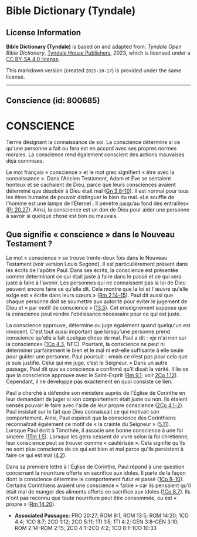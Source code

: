 # Bible Dictionary (Tyndale)

## License Information

**Bible Dictionary (Tyndale)** is based on and adapted from: _Tyndale Open Bible Dictionary_, [Tyndale House Publishers](https://tyndaleopenresources.com/), 2023, which is licensed under a [CC BY-SA 4.0 license](https://creativecommons.org/licenses/by-sa/4.0/legalcode.en).

This markdown version (created `2025-10-17`) is provided under the same license.



--------------------------------

## Conscience (id: 800685)

CONSCIENCE
==========

Terme désignant la connaissance de soi. La conscience détermine si ce qu'une personne a fait ou fera est en accord avec ses propres normes morales. La conscience rend également conscient des actions mauvaises déjà commises.

Le mot français « conscience » et le mot grec signifient « être avec la connaissance ». Dans l'Ancien Testament, Adam et Ève se sentaient honteux et se cachaient de Dieu, parce que leurs consciences avaient déterminé que désobéir à Dieu était mal ([Gn 3\.8–10](https://ref.ly/Gen3:8-Gen3:10)). Il est normal pour tous les êtres humains de pouvoir distinguer le bien du mal. «Le souffle de l’homme est une lampe de l’Éternel ; Il pénètre jusqu’au fond des entrailles» ([Pr 20\.27](https://ref.ly/Prov20:27)). Ainsi, la conscience est un don de Dieu pour aider une personne à savoir si quelque chose est bon ou mauvais.

Que signifie « conscience » dans le Nouveau Testament ?
-------------------------------------------------------

Le mot « conscience » se trouve trente\-deux fois dans le Nouveau Testament (voir version Louis Segond). Il est particulièrement présent dans les écrits de l'apôtre Paul. Dans ses écrits, la conscience est présentée comme déterminant ce qui était juste à faire dans le passé et ce qui sera juste à faire à l'avenir. Les personnes qui ne connaissent pas la loi de Dieu peuvent encore faire ce qu'elle dit. Cela montre que la loi et l'œuvre qu'elle exige est « écrite dans leurs cœurs » ([Rm 2\.14–15](https://ref.ly/Rom2:14-Rom2:15)). Paul dit aussi que chaque personne doit se soumettre aux autorité pour éviter le jugement de Dieu et « par motif de conscience » ([13\.5](https://ref.ly/Rom13:5)). Cet enseignement suppose que la conscience peut rendre l'obéissance nécessaire pour ce qui est juste.

La conscience approuve, détermine ou juge également quand quelqu'un est innocent. C'est tout aussi important que lorsqu'une personne prend conscience qu'elle a fait quelque chose de mal. Paul a dit : «je n'ai rien sur la conscience» ([1Co 4\.3](https://ref.ly/1Cor4:4), NFC). Pourtant, la conscience ne peut ni déterminer parfaitement le bien et le mal ni est\-elle suffisante à elle seule pour guider une personne. Paul poursuit : «mais ce n’est pas pour cela que je suis justifié. Celui qui me juge, c’est le Seigneur. » Dans un autre passage, Paul dit que sa conscience a confirmé qu'il disait la vérité. Il lie ce que la conscience approuve avec le Saint\-Esprit ([Rm 9\.1](https://ref.ly/Rom9:1); voir [2Co 1\.12](https://ref.ly/2Cor1:12)). Cependant, il ne développe pas exactement en quoi consiste ce lien.

Paul a cherché à défendre son ministère auprès de l'Église de Corinthe en leur demandant de juger si son comportement était juste ou non. Ils étaient censés pouvoir le faire avec l'aide de leur propre conscience ([2Co 4\.1–2](https://ref.ly/2Cor4:1-2Cor4:2)). Paul insistait sur le fait que Dieu connaissait ce qui motivait son comportement. Ainsi, Paul espérait que la conscience des Corinthiens reconnaîtrait également ce motif de « la crainte du Seigneur » ([5\.11](https://ref.ly/2Cor5:11)). Lorsque Paul écrit à Timothée, il associe une bonne conscience à une foi sincère ([1Tm 1\.5](https://ref.ly/1Tim1:5)). Lorsque les gens cessent de vivre selon la foi chrétienne, leur conscience peut se trouver comme « cautérisée ». Cela signifie qu'ils ne sont plus conscients de ce qui est bien et mal parce qu'ils persistent à faire ce qui est mal ([4\.2](https://ref.ly/1Tim4:2)).

Dans sa première lettre à l'Église de Corinthe, Paul répond à une question concernant la nourriture offerte en sacrifice aux idoles. Il parle de la façon dont la conscience détermine le comportement futur et passé ([1Co 8–10](https://ref.ly/1Cor8:1-1Cor10:33)). Certains Corinthiens avaient une conscience « faible » car ils pensaient qu'il était mal de manger des aliments offerts en sacrifice aux idoles ([1Co 8\.7](https://ref.ly/1Cor8:7)). Ils n'ont pas reconnu que toute nourriture peut être consommée, ou est « propre » ([Rm 14\.20](https://ref.ly/Rom14:20)).

* **Associated Passages:** PRO 20:27; ROM 9:1; ROM 13:5; ROM 14:20; 1CO 4:4; 1CO 8:7; 2CO 1:12; 2CO 5:11; 1TI 1:5; 1TI 4:2; GEN 3:8–GEN 3:10; ROM 2:14–ROM 2:15; 2CO 4:1–2CO 4:2; 1CO 8:1–1CO 10:33

